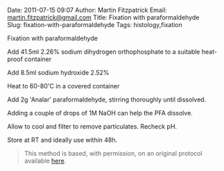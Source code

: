 Date: 2011-07-15 09:07
Author: Martin Fitzpatrick
Email: martin.fitzpatrick@gmail.com
Title: Fixation with paraformaldehyde  
Slug: fixation-with-paraformaldehyde
Tags: histology,fixation

Fixation with paraformaldehyde









Add 41.5ml 2.26% sodium dihydrogen orthophosphate to a suitable heat-proof container



Add 8.5ml sodium hydroxide 2.52%



Heat to 60-80'C in a covered container



Add 2g 'Analar' paraformaldehyde, stirring thoroughly until dissolved. 

Adding a couple of drops of 1M NaOH can help the PFA dissolve.



Allow to cool and filter to remove particulates. Recheck pH.



Store at RT and ideally use within 48h.







>This method is based, with permission, on an original protocol available [here](http://www.bristol.ac.uk/vetpath/cpl/histfix.htm).

